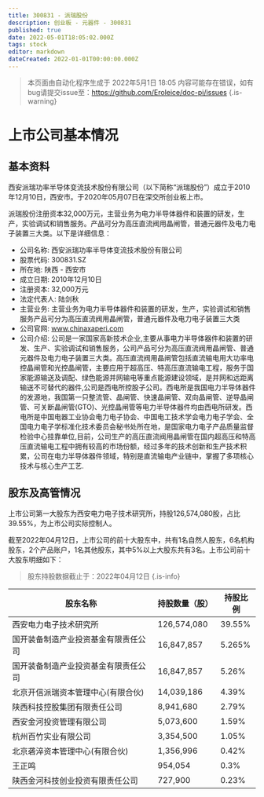 ```yaml
---
title: 300831 - 派瑞股份
description: 创业板 - 元器件 - 300831
published: true
date: 2022-05-01T18:05:02.000Z
tags: stock
editor: markdown
dateCreated: 2022-01-01T00:00:00.000Z
---
```


> 本页面由自动化程序生成于 2022年5月1日 18:05
> 内容可能存在错误，如有bug请提交issue至：https://github.com/Eroleice/doc-pi/issues
{.is-warning}

# 上市公司基本情况

## 基本资料

西安派瑞功率半导体变流技术股份有限公司（以下简称“派瑞股份”）成立于2010年12月10日，西安市。于2020年05月07日在深交所创业板上市。

派瑞股份注册资本32,000万元，主营业务为电力半导体器件和装置的研发，生产，实验调试和销售服务。产品可分为高压直流阀用晶闸管，普通元器件及电力电子装置三大类。以下是详细信息：

- 公司名称: 西安派瑞功率半导体变流技术股份有限公司
- 股票代码: 300831.SZ
- 所在地: 陕西 - 西安市
- 成立日期: 2010年12月10日
- 注册资本: 32,000万元
- 法定代表人: 陆剑秋
- 主营业务: 主营业务为电力半导体器件和装置的研发，生产，实验调试和销售服务产品可分为高压直流阀用晶闸管，普通元器件及电力电子装置三大类
- 公司官网: www.chinaxaperi.com
- 公司介绍: 公司是一家国家高新技术企业,主要从事电力半导体器件和装置的研发、生产、实验调试和销售服务，公司产品可分为高压直流阀用晶闸管、普通元器件及电力电子装置三大类。高压直流阀用晶闸管包括直流输电用大功率电控晶闸管和光控晶闸管，主要应用于超高压、特高压直流输电工程，服务于国家能源输送及调配、绿色能源并网输电等重点能源建设领域，是并网和远距离输送不可替代的器件,公司是西电所控股子公司。西电所是我国电力半导体器件的发源地，我国第一只整流管、晶闸管、快速晶闸管、双向晶闸管、逆导晶闸管、可关断晶闸管(GTO)、光控晶闸管等电力半导体器件均由西电所研发。西电所是中国电器工业协会电力电子协会、中国电工技术学会电力电子学会、全国电力电子学标准化技术委员会秘书处所在地，是国家电力电子产品质量监督检验中心挂靠单位,目前，公司生产的高压直流阀用晶闸管在国内超高压和特高压直流输电工程中拥有较高的市场份额，经过多年的技术创新和生产技术积累，公司在电力半导体器件领域，特别是直流输电产业链中，掌握了多项核心技术与核心生产工艺.


## 股东及高管情况

上市公司第一大股东为西安电力电子技术研究所，持股126,574,080股，占比39.55%，为上市公司实际控制人。

截至2022年04月12日，上市公司的前十大股东中，共有1名自然人股东，6名机构股东，2个产品账户，1名其他股东，其中5%以上大股东共有3名。上市公司前十大股东明细如下：

> 股东持股数据截止于：2022年04月12日
{.is-info}

| 股东名称 | 持股数量（股） | 持股比例 |
| --- | --- | --- |
| 西安电力电子技术研究所 | 126,574,080 | 39.55% |
| 国开装备制造产业投资基金有限责任公司 | 16,847,857 | 5.265% |
| 国开装备制造产业投资基金有限责任公司 | 16,847,857 | 5.26% |
| 北京开信派瑞资本管理中心(有限合伙) | 14,039,186 | 4.39% |
| 陕西科技控股集团有限责任公司 | 8,941,680 | 2.79% |
| 西安金河投资管理有限公司 | 5,073,600 | 1.59% |
| 杭州百竹实业有限公司 | 3,354,500 | 1.05% |
| 北京砻淬资本管理中心(有限合伙) | 1,356,996 | 0.42% |
| 王正鸣 | 954,054 | 0.3% |
| 陕西金河科技创业投资有限责任公司 | 727,900 | 0.23% |




